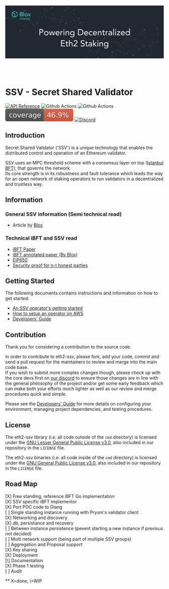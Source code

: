[<img src="./docs/resources/bloxstaking_header_image.png" >](https://www.bloxstaking.com/)

<br>
<br>

# SSV - Secret Shared Validator

[![API Reference](
https://camo.githubusercontent.com/915b7be44ada53c290eb157634330494ebe3e30a/68747470733a2f2f676f646f632e6f72672f6769746875622e636f6d2f676f6c616e672f6764646f3f7374617475732e737667
)](https://pkg.go.dev/github.com/ethereum/eth2-ssv?tab=doc)
![Github Actions](https://github.com/ethereum/eth2-ssv/actions/workflows/full-test.yml/badge.svg?branch=stage)
![Github Actions](https://github.com/ethereum/eth2-ssv/actions/workflows/lint.yml/badge.svg?branch=stage)
![Test Coverage](./docs/resources/cov-badge.svg)
[![Discord](https://img.shields.io/badge/discord-join%20chat-blue.svg)](https://discord.gg/eDXSP9R)

[comment]: <> ([![Go Report Card]&#40;https://goreportcard.com/badge/github.com/ethereum/eth2-ssv&#41;]&#40;https://goreportcard.com/report/github.com/ethereum/eth2-ssv&#41;)

[comment]: <> ([![Travis]&#40;https://travis-ci.com/ethereum/eth2-ssv.svg?branch=stage&#41;]&#40;https://travis-ci.com/ethereum/eth2-ssv&#41;)

## Introduction

Secret Shared Validator ('SSV') is a unique technology that enables the distributed control and operation of an Ethereum validator.

SSV uses an MPC threshold scheme with a consensus layer on top ([Istanbul BFT](https://arxiv.org/pdf/2002.03613.pdf)), 
that governs the network. \
Its core strength is in its robustness and fault tolerance which leads the way for an open network of staking operators 
to run validators in a decentralized and trustless way.

## Information

### General SSV information (Semi technical read)
* Article by [Blox](https://medium.com/bloxstaking/an-introduction-to-secret-shared-validators-ssv-for-ethereum-2-0-faf49efcabee)

### Technical iBFT and SSV read
* [iBFT Paper](https://arxiv.org/pdf/2002.03613.pdf)
* [iBFT annotated paper (By Blox)](./ibft/IBFT.md)
* [EIP650](https://github.com/ethereum/EIPs/issues/650)
* [Security proof for n-t honest parties](https://notes.ethereum.org/DYU-NrRBTxS3X0fu_MidnA)


## Getting Started

The following documents contains instructions and information on how to get started:
* [An SSV operator's getting started](./docs/OPERATOR_GETTING_STARTED.md)
* [How to setup an operator on AWS](./docs/OPERATOR_GETTING_STARTED.md#setting-aws-server-for-operator)
* [Developers' Guide](./docs/DEV_GUIDE.md)

## Contribution

Thank you for considering a contribution to the source code.

In order to contribute to eth2-ssv, please fork, add your code, commit and send a pull request
for the maintainers to review and merge into the main code base.\
If you wish to submit more complex changes though, please check up with the core devs first on [our discord](https://discord.gg/eDXSP9R)
to ensure those changes are in line with the general philosophy of the project and/or get
some early feedback which can make both your efforts much lighter as well as our review
and merge procedures quick and simple.

Please see the [Developers' Guide](./docs/DEV_GUIDE.md)
for more details on configuring your environment, managing project dependencies, and
testing procedures.

## License

The eth2-ssv library (i.e. all code outside of the `cmd` directory) is licensed under the
[GNU Lesser General Public License v3.0](https://www.gnu.org/licenses/lgpl-3.0.en.html),
also included in our repository in the `LICENSE` file.

The eth2-ssv binaries (i.e. all code inside of the `cmd` directory) is licensed under the
[GNU General Public License v3.0](https://www.gnu.org/licenses/gpl-3.0.en.html), also
included in our repository in the `LICENSE` file.

## Road Map
[X] Free standing, reference iBFT Go implementation\
[X] SSV specific iBFT implementor\
[X] Port POC code to Glang\
[ ] Single standing instance running with Prysm's validator client\
[X] Networking and discovery\
[X] db, persistance and recovery\
[ ] Between instance persistence (pevent starting a new instance if previous not decided)\
[ ] Multi network support (being part of multiple SSV groups)\
[ ] Aggregation and Proposal support\
[X] Key sharing\
[X] Deployment\
[\\] Documentation\
[X] Phase 1 testing\
[ ] Audit

** X=done, \\=WIP

